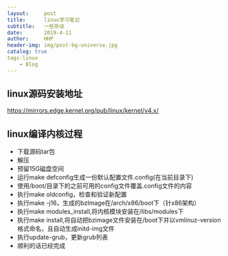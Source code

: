 ```yaml
---
layout:     post
title:      linux学习笔记
subtitle:   一些杂谈
date:       2019-4-11
author:     HHP
header-img: img/post-bg-universe.jpg
catalog: true
tags:linux
    - Blog
---
```


## linux源码安装地址

https://mirrors.edge.kernel.org/pub/linux/kernel/v4.x/



## linux编译内核过程

- 下载源码tar包
- 解压
- 预留15G磁盘空间
- 运行make defconfig生成一份默认配置文件.config(在当前目录下)
- 使用/boot/目录下的之前可用的config文件覆盖.config文件的内容
- 执行make oldconfig，检查和验证新配置
- 执行make -j16，生成的bzImage在/arch/x86/boot下（针x86架构）
- 执行make modules_install,将内核模块安装在/libs/modules下
- 执行make install,将自动把bzimage文件安装在/boot下并以vmlinuz-version格式命名，且自动生成initd-img文件
- 执行update-grub，更新grub列表
- 顺利的话已经完成